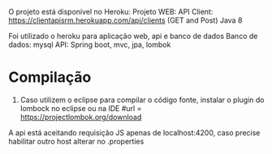 O projeto está disponivel no Heroku:
Projeto WEB: 
API Client: https://clientapisrm.herokuapp.com/api/clients (GET and Post)
Java 8

Foi utilizado o heroku para aplicação web, api e banco de dados
Banco de dados: mysql
API: Spring boot, mvc, jpa, lombok

# Compilação 
1) Caso utilizem o eclipse para compilar o código fonte, instalar o plugin do lombock no eclipse ou na IDE
#url = https://projectlombok.org/download


A api está aceitando requisição JS apenas de localhost:4200, caso precise habilitar outro host alterar no .properties